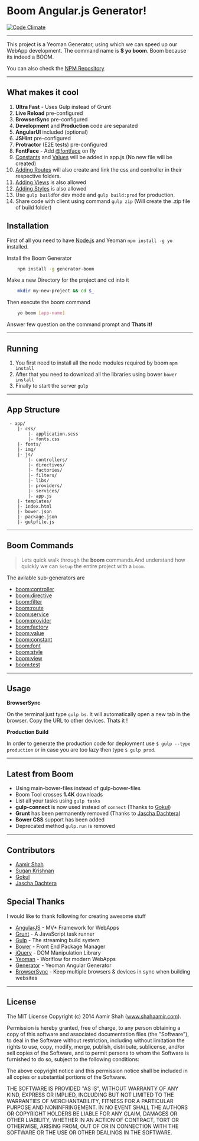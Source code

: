 Boom Angular.js Generator!
=====================

[![Code Climate](https://codeclimate.com/github/rgksugan/generator-boom.png)](https://codeclimate.com/github/rgksugan/generator-boom)

---------------

This project is a Yeoman Generator, using which we can speed up our WebApp development. The command name is **$ yo boom**. Boom because its indeed a BOOM.

You can also check the [NPM Repository](https://npmjs.org/package/generator-boom) 


----------

What makes it cool
----------

 1. **Ultra Fast** - Uses Gulp instead of Grunt
 2. **Live Reload** pre-configured
 3. **BrowserSync** pre-configured
 4. **Development** and **Production** code are separated
 5. **AngularUI** included (optional)
 6. **JSHint** pre-configured
 7. **Protractor** (E2E tests) pre-configured
 8. **FontFace** - Add [@fontface](https://github.com/aamirshah/generator-boom/blob/master/font/USAGE.md) on fly
 9. [Constants](https://github.com/aamirshah/generator-boom/blob/master/constant/USAGE.md) and [Values](https://github.com/aamirshah/generator-boom/blob/master/value/USAGE.md) will be added in app.js (No new file will be created)
 10. [Adding Routes](https://github.com/aamirshah/generator-boom/blob/master/route/USAGE.md) will also create and link the css and controller in their respective folders.
 11. [Adding Views](https://github.com/aamirshah/generator-boom/blob/master/view/USAGE.md) is also allowed
 12. [Adding Styles](https://github.com/aamirshah/generator-boom/blob/master/style/USAGE.md) is also allowed
 13. Use `gulp build`for dev mode and `gulp build:prod` for production.
 14. Share code with client using command `gulp zip` (Will create the .zip file of build folder)

<i class="icon-download"></i> Installation
---------

First of all you need to have [Node.js](http://nodejs.org/) and Yeoman `npm install -g yo` installed.

Install the Boom Generator

```sh
    npm install -g generator-boom
```

Make a new Directory for the project and cd into it

```sh
    mkdir my-new-project && cd $_
```

Then execute the boom command

```sh
    yo boom [app-name]
```

Answer few question on the command prompt and **Thats it!**

---

Running
-------

 1. You first need to install all the node modules required by boom `npm install`
 2. After that you need to download all the libraries using bower `bower install`
 3. Finally to start the server `gulp`
 
-----------


<i class="icon-file"></i> App Structure
---------------
```
 - app/
    |- css/
        |- application.scss
        |- fonts.css
    |- fonts/
    |- img/
    |- js/
        |- controllers/
        |- directives/
        |- factories/
        |- filters/
        |- libs/
        |- providers/
        |- services/
        |- app.js
    |- templates/
    |- index.html
    |- bower.json
    |- package.json
    |- gulpfile.js
```

----------

<i class="icon-refresh"></i> Boom Commands
---------------
>Lets quick walk through the **boom** commands.And understand how quickly we can <i class="icon-cog"></i> `Setup` the entire project with a `boom`.

The avilable sub-generators are

* [boom:controller](https://github.com/aamirshah/generator-boom/blob/master/controller/USAGE.md)
* [boom:directive](https://github.com/aamirshah/generator-boom/blob/master/directive/USAGE.md)
* [boom:filter](https://github.com/aamirshah/generator-boom/blob/master/filter/USAGE.md)
* [boom:route](https://github.com/aamirshah/generator-boom/blob/master/route/USAGE.md)
* [boom:service](https://github.com/aamirshah/generator-boom/blob/master/service/USAGE.md)
* [boom:provider](https://github.com/aamirshah/generator-boom/blob/master/provider/USAGE.md)
* [boom:factory](https://github.com/aamirshah/generator-boom/blob/master/factory/USAGE.md)
* [boom:value](https://github.com/aamirshah/generator-boom/blob/master/value/USAGE.md)
* [boom:constant](https://github.com/aamirshah/generator-boom/blob/master/constant/USAGE.md)
* [boom:font](https://github.com/aamirshah/generator-boom/blob/master/font/USAGE.md)
* [boom:style](https://github.com/aamirshah/generator-boom/blob/master/style/USAGE.md)
* [boom:view](https://github.com/aamirshah/generator-boom/blob/master/view/USAGE.md)
* [boom:test](https://github.com/aamirshah/generator-boom/blob/master/test/USAGE.md)

-----------------------------------

Usage
---

**BrowserSync** 

On the terminal just type `gulp bs`. It will automatically open a new tab in the browser. Copy the URL to other devices. Thats it !


**Production Build**

In order to generate the production code for deployment use `$ gulp --type production` or in case you are too lazy then type `$ gulp prod`.

------------------------

Latest from Boom
---
 - Using main-bower-files instead of gulp-bower-files
 - Boom Tool crosses **1.4K** downloads
 - List all your tasks using `gulp tasks`
 - **gulp-connect** is now used instead of `connect` (Thanks to [Gokul](https://github.com/gokulkrishh))
 - **Grunt** has been permanently removed (Thanks to [Jascha Dachtera](https://github.com/jdachtera))
 - **Bower CSS** support has been added
 - Deprecated method `gulp.run` is removed


------------------------------

Contributors
----------------------------
* [Aamir Shah](http://shahaamir.com) 
* [Sugan Krishnan](https://github.com/rgksugan)
* [Gokul](https://github.com/gokulkrishh)
* [Jascha Dachtera](https://github.com/jdachtera)


<i class="icon-pencil"></i> Special Thanks
---------------

I would like to thank following for creating awesome stuff

* [AngularJS](http://angularjs.org) - MV* Framework for WebApps
* [Grunt](http://gruntjs.com) - A JavaScript task runner
* [Gulp](http://gulpjs.com/) - The streaming build system
* [Bower](http://bower.io) - Front End Package Manager
* [jQuery](http://jquery.com/) - DOM Manipulation Library
* [Yeoman](http://yeoman.io/) - Worlflow for modern WebApps
* [Generator](https://github.com/yeoman/generator-angular) - Yeoman Angular Generator
* [BrowserSync](https://github.com/shakyShane/browser-sync) - Keep multiple browsers & devices in sync when building websites

-------------------


License
---------------

The MIT License
Copyright (c) 2014 Aamir Shah (www.shahaamir.com).

Permission is hereby granted, free of charge, to any person obtaining a copy
of this software and associated documentation files (the "Software"), to deal
in the Software without restriction, including without limitation the rights
to use, copy, modify, merge, publish, distribute, sublicense, and/or sell
copies of the Software, and to permit persons to whom the Software is
furnished to do so, subject to the following conditions:

The above copyright notice and this permission notice shall be included in
all copies or substantial portions of the Software.

THE SOFTWARE IS PROVIDED "AS IS", WITHOUT WARRANTY OF ANY KIND, EXPRESS OR
IMPLIED, INCLUDING BUT NOT LIMITED TO THE WARRANTIES OF MERCHANTABILITY,
FITNESS FOR A PARTICULAR PURPOSE AND NONINFRINGEMENT. IN NO EVENT SHALL THE
AUTHORS OR COPYRIGHT HOLDERS BE LIABLE FOR ANY CLAIM, DAMAGES OR OTHER
LIABILITY, WHETHER IN AN ACTION OF CONTRACT, TORT OR OTHERWISE, ARISING FROM,
OUT OF OR IN CONNECTION WITH THE SOFTWARE OR THE USE OR OTHER DEALINGS IN
THE SOFTWARE.


  [1]: www.shahaamir.com